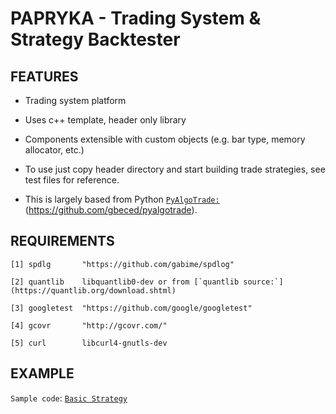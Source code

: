 
# PAPRYKA - Trading System & Strategy Backtester

## FEATURES ##

* Trading system platform

* Uses c++ template,  header only library

* Components extensible with custom objects (e.g. bar type, memory allocator, etc.)

* To use just copy header directory and start building trade strategies, see test files for reference.

* This is largely based from Python [`PyAlgoTrade:`](https://github)(https://github.com/gbeced/pyalgotrade).

## REQUIREMENTS
```ascii
[1] spdlg       "https://github.com/gabime/spdlog"

[2] quantlib    libquantlib0-dev or from [`quantlib source:`] (https://quantlib.org/download.shtml)

[3] googletest	"https://github.com/google/googletest"

[4] gcovr       "http://gcovr.com/"

[5] curl        libcurl4-gnutls-dev
```


## EXAMPLE

`Sample code`: [`Basic Strategy`](https://github.com/akalingking/papryka/blob/master/test/strategy/strategybasic.cpp)


